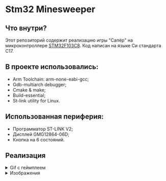 # Stm32 Minesweeper 
## Что внутри?
Этот репозиторий содержит реализацию игры "Сапёр" на микроконтроллере [STM32F103C8](https://www.st.com/en/microcontrollers-microprocessors/stm32f103c8.html).
Код написан на языке Си стандарта C17.
## В проекте использовались:
* Arm Toolchain: arm-none-eabi-gcc;
* Gdb-multiarch debugger;
* Cmake & make;
* Build-essential;
* St-link utility for Linux.


## Использованная периферия:
* Программатор ST-LINK V2;
* Дисплей GMG12864-06D;
* Кнопка на 6 состояний.

## Реализация
<details>
  <summary>Gif с геймплеем</summary>

   ![gameplay](https://s3.gifyu.com/images/3fps.gif)

</details>

<details>
  <summary>Изображения</summary>

   ![main_screen](/Sources/img/IMG_0314.jpg)
   ![board](/Sources/img/IMG_0316.jpg)
   ![mine](/Sources/img/IMG_0319.JPG)
   ![lose](/Sources/img/IMG_0320.JPG)
   ![guesses](/Sources/img/IMG_0326.JPG)
   ![mistake](/Sources/img/IMG_0330.JPG)
   ![win](/Sources/img/IMG_0331.JPG)
   ![set](/Sources/img/IMG_0332.jpg)
</details>
